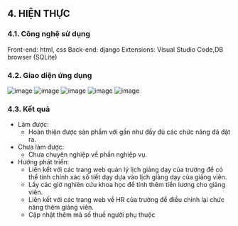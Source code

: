 ## 4. HIỆN THỰC

### 4.1. Công nghệ sử dụng
Front-end: html, css
Back-end: django
Extensions: Visual Studio Code,DB browser (SQLite)

### 4.2. Giao diện ứng dụng

![image](https://github.com/iuhttthuong/26_Uni-Salaries-Management/assets/128958794/e7d60816-bbcc-47b7-8f4c-8f18c30a9809)
![image](https://github.com/iuhttthuong/26_Uni-Salaries-Management/assets/128958794/eca911ff-c723-4a19-8b74-38c8902b4bf3)
![image](https://github.com/iuhttthuong/26_Uni-Salaries-Management/assets/128958794/02c3eb8f-7572-4850-9eeb-b5e2508eb6c5)
![image](https://github.com/iuhttthuong/26_Uni-Salaries-Management/assets/128958794/ff2597d8-ed7f-4699-9747-711703dcb7fb)
![image](https://github.com/iuhttthuong/26_Uni-Salaries-Management/assets/128958794/f8a9544a-1930-4b3f-90c4-e1affc686611)





### 4.3. Kết quả

- Làm được:
  + Hoàn thiện được sản phẩm với gần như đầy đủ các chức năng đã đặt ra.
- Chưa làm được:
  + Chưa chuyên nghiệp về phần nghiệp vụ.
- Hướng phát triển:
  + Liên kết với các trang web quản lý lịch giảng dạy của trường để có thể tính chính xác số tiết dạy dựa vào lịch giảng dạy của giảng viên.
  + Lấy các giờ nghiên cứu khoa học để tính thêm tiền lương cho giảng viên.
  + Liên kết với các trang web về HR của trường để điều chỉnh lại chức năng thêm giảng viên.
  + Cập nhật thêm mã số thuế người phụ thuộc 
  
